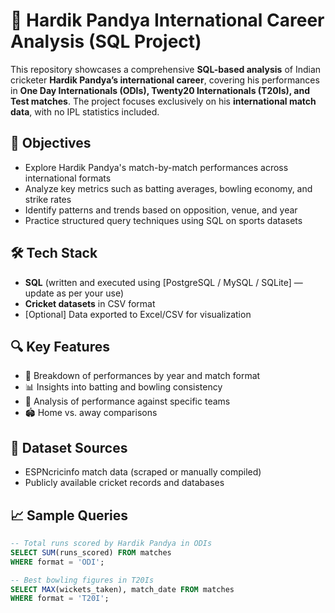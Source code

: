 # 🏏 Hardik Pandya International Career Analysis (SQL Project)

This repository showcases a comprehensive **SQL-based analysis** of Indian cricketer **Hardik Pandya’s international career**, covering his performances in **One Day Internationals (ODIs), Twenty20 Internationals (T20Is), and Test matches**. The project focuses exclusively on his **international match data**, with no IPL statistics included.

## 📌 Objectives

- Explore Hardik Pandya's match-by-match performances across international formats
- Analyze key metrics such as batting averages, bowling economy, and strike rates
- Identify patterns and trends based on opposition, venue, and year
- Practice structured query techniques using SQL on sports datasets

## 🛠️ Tech Stack

- **SQL** (written and executed using [PostgreSQL / MySQL / SQLite] — update as per your use)
- **Cricket datasets** in CSV format
- [Optional] Data exported to Excel/CSV for visualization

## 🔍 Key Features

- 📅 Breakdown of performances by year and match format
- 📊 Insights into batting and bowling consistency
- 🧠 Analysis of performance against specific teams
- 🏟️ Home vs. away comparisons

## 📂 Dataset Sources

- ESPNcricinfo match data (scraped or manually compiled)
- Publicly available cricket records and databases

## 📈 Sample Queries

```sql
-- Total runs scored by Hardik Pandya in ODIs
SELECT SUM(runs_scored) FROM matches
WHERE format = 'ODI';

-- Best bowling figures in T20Is
SELECT MAX(wickets_taken), match_date FROM matches
WHERE format = 'T20I';
